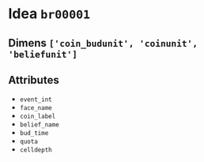 # Idea `br00001`

## Dimens `['coin_budunit', 'coinunit', 'beliefunit']`

## Attributes
- `event_int`
- `face_name`
- `coin_label`
- `belief_name`
- `bud_time`
- `quota`
- `celldepth`
